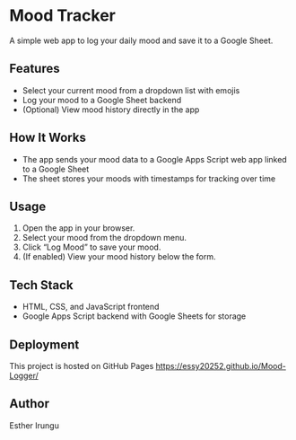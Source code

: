 ﻿# Mood Tracker

A simple web app to log your daily mood and save it to a Google Sheet.

## Features

- Select your current mood from a dropdown list with emojis
- Log your mood to a Google Sheet backend
- (Optional) View mood history directly in the app

## How It Works

- The app sends your mood data to a Google Apps Script web app linked to a Google Sheet
- The sheet stores your moods with timestamps for tracking over time

## Usage

1. Open the app in your browser.
2. Select your mood from the dropdown menu.
3. Click “Log Mood” to save your mood.
4. (If enabled) View your mood history below the form.

## Tech Stack

- HTML, CSS, and JavaScript frontend
- Google Apps Script backend with Google Sheets for storage

## Deployment

This project is hosted on GitHub Pages https://essy20252.github.io/Mood-Logger/

## Author
Esther Irungu

